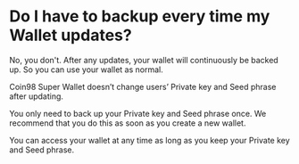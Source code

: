 # Do I have to backup every time my Wallet updates?

No, you don't. After any updates, your wallet will continuously be backed up. So you can use your wallet as normal.

Coin98 Super Wallet doesn’t change users’ Private key and Seed phrase after updating.

You only need to back up your Private key and Seed phrase once. We recommend that you do this as soon as you create a new wallet.

You can access your wallet at any time as long as you keep your Private key and Seed phrase.
